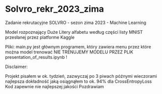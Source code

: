 # Solvro_rekr_2023_zima
Zadanie rekrutacyjne SOLVRO - sezon zima 2023 - Machine Learning

Model rozpoznający Duże Litery alfabetu według części listy MNIST przesłanej przez platforme Kaggle

Pliki:
main.py jest głównym programem, który zawiera menu przez które można model trenować
NIE TRENUJEMY MODELU PRZEZ PLIK presentation_of_results.ipynb !


Disclaimer:

Projekt pisałem w ok. tydzień, zazwyczaj po 3 piwach późnymi wieczorami
najlepsza dokładność jaką osiągnąłem to ok. 94% dla CrossEntropyLoss 
Kod zapewnie nie najlepszej jakości 
Pozdrawiam
